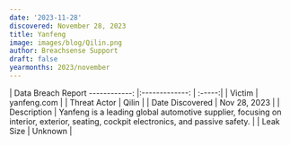 ```yaml
---
date: '2023-11-28'
discovered: November 28, 2023
title: Yanfeng
image: images/blog/Qilin.png
author: Breachsense Support
draft: false
yearmonths: 2023/november
---
```



| Data Breach Report
------------:     |:-------------:    | :-----:|
| Victim      | yanfeng.com      | 
| Threat Actor      | Qilin      | 
| Date Discovered      | Nov 28, 2023      | 
| Description      | Yanfeng is a leading global automotive supplier, focusing on interior, exterior, seating, cockpit electronics, and passive safety.      | 
| Leak Size      | Unknown      | 

